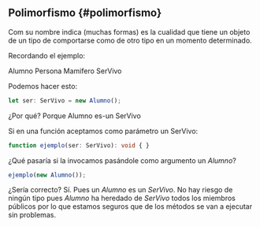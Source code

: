 ## Polimorfismo {#polimorfismo}

Com su nombre indica (muchas formas) es la cualidad que tiene un objeto de un tipo de comportarse como de otro tipo en un momento determinado.

Recordando el ejemplo:

Alumno Persona Mamifero SerVivo

Podemos hacer esto:

```ts
let ser: SerVivo = new Alumno();
```

¿Por qué? Porque Alumno es-un SerVivo

Si en una función aceptamos como parámetro un SerVivo:

```ts
function ejemplo(ser: SerVivo): void { }
```

¿Qué pasaría si la invocamos pasándole como argumento un _Alumno_?

```ts
ejemplo(new Alumno());
```

¿Sería correcto? Sí. Pues un _Alumno_ es un _SerVivo_. No hay riesgo de ningún tipo pues _Alumno_ ha heredado de _SerVivo_ todos los miembros públicos por lo que estamos seguros que de los métodos se van a ejecutar sin problemas.